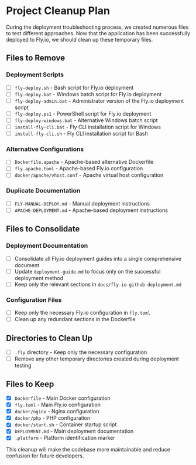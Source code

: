 # Project Cleanup Plan

During the deployment troubleshooting process, we created numerous files to test different approaches. Now that the application has been successfully deployed to Fly.io, we should clean up these temporary files.

## Files to Remove

### Deployment Scripts
- [ ] `fly-deploy.sh` - Bash script for Fly.io deployment
- [ ] `fly-deploy.bat` - Windows batch script for Fly.io deployment
- [ ] `fly-deploy-admin.bat` - Administrator version of the Fly.io deployment script
- [ ] `fly-deploy.ps1` - PowerShell script for Fly.io deployment
- [ ] `fly-deploy-windows.bat` - Alternative Windows batch script
- [ ] `install-fly-cli.bat` - Fly CLI installation script for Windows
- [ ] `install-fly-cli.sh` - Fly CLI installation script for Bash

### Alternative Configurations
- [ ] `Dockerfile.apache` - Apache-based alternative Dockerfile
- [ ] `fly.apache.toml` - Apache-based Fly.io configuration
- [ ] `docker/apache/vhost.conf` - Apache virtual host configuration

### Duplicate Documentation
- [ ] `FLY-MANUAL-DEPLOY.md` - Manual deployment instructions
- [ ] `APACHE-DEPLOYMENT.md` - Apache-based deployment instructions

## Files to Consolidate

### Deployment Documentation
- [ ] Consolidate all Fly.io deployment guides into a single comprehensive document
- [ ] Update `deployment-guide.md` to focus only on the successful deployment method
- [ ] Keep only the relevant sections in `docs/fly-io-github-deployment.md`

### Configuration Files
- [ ] Keep only the necessary Fly.io configuration in `fly.toml`
- [ ] Clean up any redundant sections in the Dockerfile

## Directories to Clean Up
- [ ] `.fly` directory - Keep only the necessary configuration
- [ ] Remove any other temporary directories created during deployment testing

## Files to Keep
- [x] `Dockerfile` - Main Docker configuration
- [x] `fly.toml` - Main Fly.io configuration
- [x] `docker/nginx` - Nginx configuration
- [x] `docker/php` - PHP configuration
- [x] `docker/start.sh` - Container startup script
- [x] `DEPLOYMENT.md` - Main deployment documentation
- [x] `.platform` - Platform identification marker

This cleanup will make the codebase more maintainable and reduce confusion for future developers.
